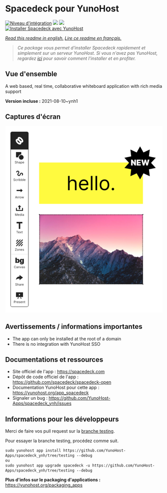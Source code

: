 # Spacedeck pour YunoHost

[![Niveau d'intégration](https://dash.yunohost.org/integration/spacedeck.svg)](https://dash.yunohost.org/appci/app/spacedeck) ![](https://ci-apps.yunohost.org/ci/badges/spacedeck.status.svg) ![](https://ci-apps.yunohost.org/ci/badges/spacedeck.maintain.svg)  
[![Installer Spacedeck avec YunoHost](https://install-app.yunohost.org/install-with-yunohost.svg)](https://install-app.yunohost.org/?app=spacedeck)

*[Read this readme in english.](./README.md)*
*[Lire ce readme en français.](./README_fr.md)*

> *Ce package vous permet d'installer Spacedeck rapidement et simplement sur un serveur YunoHost.
Si vous n'avez pas YunoHost, regardez [ici](https://yunohost.org/#/install) pour savoir comment l'installer et en profiter.*

## Vue d'ensemble

A web based, real time, collaborative whiteboard application with rich media support


**Version incluse :** 2021-08-10~ynh1



## Captures d'écran

![](./doc/screenshots/spacedeck.png)

## Avertissements / informations importantes

* The app can only be installed at the root of a domain
* There is no integration with YunoHost SSO
## Documentations et ressources

* Site officiel de l'app : https://spacedeck.com
* Dépôt de code officiel de l'app : https://github.com/spacedeck/spacedeck-open
* Documentation YunoHost pour cette app : https://yunohost.org/app_spacedeck
* Signaler un bug : https://github.com/YunoHost-Apps/spacedeck_ynh/issues

## Informations pour les développeurs

Merci de faire vos pull request sur la [branche testing](https://github.com/YunoHost-Apps/spacedeck_ynh/tree/testing).

Pour essayer la branche testing, procédez comme suit.
```
sudo yunohost app install https://github.com/YunoHost-Apps/spacedeck_ynh/tree/testing --debug
ou
sudo yunohost app upgrade spacedeck -u https://github.com/YunoHost-Apps/spacedeck_ynh/tree/testing --debug
```

**Plus d'infos sur le packaging d'applications :** https://yunohost.org/packaging_apps